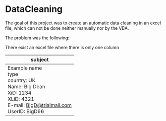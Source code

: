 # DataCleaning

The goal of this project was to create an automatic data cleaning in an excel file, which can not be done neither manually nor by the VBA.

The problem was the following:

There exist an excel file where there is only one column

|subject|
|-------|
|Example name <br>type <br>country: UK  <br>Name: Big Dean <br>XiD: 1234 <br>XLiD: 4321 <br> E-mail: BigD@trialmail.com <br> UserID: BigD66 |
